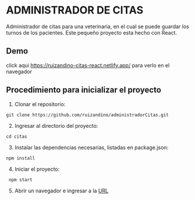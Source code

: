 # ADMINISTRADOR DE CITAS

Administrador de citas para una veterinaria, en el cual se puede guardar los turnos de los pacientes. 
Este pequeño proyecto esta hecho con React.

## Demo
click aqui https://ruizandino-citas-react.netlify.app/ para verlo en el navegador

## Procedimiento para inicializar el proyecto

1. Clonar el repositorio:
~~~
git clone https://github.com/ruizandino/administradorCitas.git
~~~

2. Ingresar al directorio del proyecto:

~~~
cd citas
~~~

3. Instalar las dependencias necesarias, listadas en package.json:

~~~
npm install
~~~

4. Iniciar el proyecto:

~~~
 npm start 
~~~

5. Abrir un navegador e ingresar a la [URL](http://localhost:3000/)

